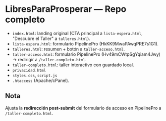 # LibresParaProsperar — Repo completo
- `index.html`: landing original (CTA principal a `lista-espera.html`, "Descubre el Taller" a `talleres.html`).
- `lista-espera.html`: formulario PipelinePro (HkKK9MwaPAwqPRE7s1G1).
- `talleres.html`: resumen + botón a `taller-acceso.html`.
- `taller-acceso.html`: formulario PipelinePro (Hv49mCWtpSgYqiam4Jwy) → redirigir a `/taller-completo.html`.
- `taller-completo.html`: taller interactivo con guardado local.
- `privacidad.html`
- `styles.css`, `script.js`
- `.htaccess` (Apache/cPanel).

## Nota
Ajusta la **redirección post-submit** del formulario de acceso en PipelinePro a `/taller-completo.html`.
